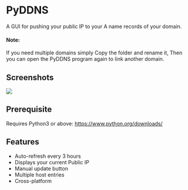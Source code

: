 # PyDDNS

A GUI for pushing your public IP to your A name records of your domain.

#### Note: 
If you need multiple domains simply Copy the folder and rename it, Then you can open the PyDDNS program again to link another domain.

## Screenshots

<img src="./myimage.jpg">


## Prerequisite 
Requires Python3 or above:
https://www.python.org/downloads/
## Features

- Auto-refresh every 3 hours
- Displays your current Public IP
- Manual update button
- Multiple host entries
- Cross-platform
